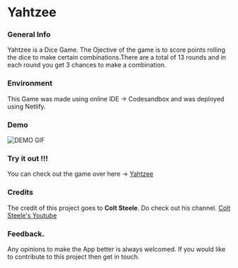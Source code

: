 # Yahtzee

### General Info

Yahtzee is a Dice Game. The Ojective of the game is to score points rolling the dice to make certain combinations.There are a total of 13 rounds and in each round you get 3 chances to make a combination.

### Environment

This Game was made using online IDE -> Codesandbox and was deployed using Netlify.

### Demo

![DEMO GIF](https://github.com/prithviBytes/yahtzee/blob/main/yahtzee.gif?raw=true)

### Try it out !!!

You can check out the game over here -> <a href="https://yahtzeeee.netlify.app/">Yahtzee</a>

### Credits

The credit of this project goes to **Colt Steele**. Do check out his channel. <a href="https://www.youtube.com/channel/UCrqAGUPPMOdo0jfQ6grikZw">Colt Steele's Youtube</a>

### Feedback.

Any opinions to make the App better is always welcomed. If you would like to contribute to this project then get in touch.


